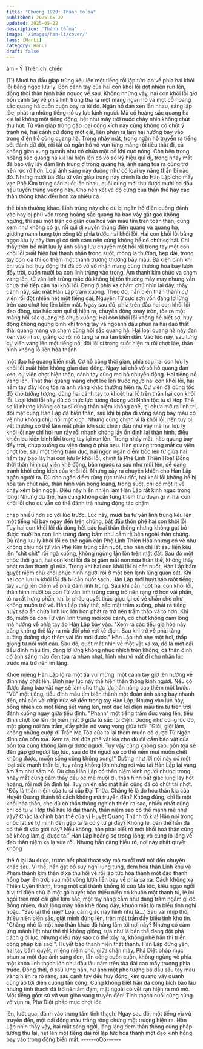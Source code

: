 ```yaml
---
title: "Chương 1920: Thánh tổ ma"
published: 2025-05-22
updated: 2025-05-22
description: 'Thánh tổ ma'
image: '/images/han-li/cover/'
tags: [HanLi]
category: HanLi
draft: false
---
```


âm - Ỷ Thiên chi chiến

(11)
Mười ba đầu giáp trùng kêu lên một tiếng rồi lập tức lao về phía
hai khôi lỗi bằng ngọc lưu ly.
Bốn cánh tay của hai con khôi lỗi đột nhiên run lên, đồng thời thân
hình bắn ngược về sau. Không những vậy, hai con khôi lỗi giơ
bốn cánh tay về phía linh trùng thả ra một mảng ngân hồ và một
cỗ hoàng sắc quang hà cuồn cuộn bay ra từ đó.
Ngân hồ đan xen lẫn nhau, sáng lập lòe, phát ra những tiếng nổ
uy lực kinh người. Mà cổ hoàng sắc quang hà kia lại không một
tiếng động, hệt như mây trôi nước chảy nhìn không chút thu hút.
Tử văn giáp trùng gặp loại công kích này cũng không có chút ý
tránh né, hai cánh cử động một cái, liền phân ra làm hai hướng
bay vào trong điện hồ cùng quang hà. Trong nháy mắt, trong ngân
hồ truyền ra tiếng sét đánh dữ dội, rồi tất cả ngân hồ vỡ vụn từng
mảng rồi tiêu thất đi, cả không gian xung quanh như có chứa một
cỗ khí cực nóng.
Còn bên trong hoàng sắc quang hà kia lại hiện lên có vô số ký
hiệu quỉ dị, trong nháy mắt đã bao vây lấy đám linh trùng ở trong
quang hà, ánh sáng tỏa ra cũng trở nên rực rỡ hơn.
Loại ánh sáng này dường như có loại uy năng thần bí nào đó.
Nhưng mười ba đầu tử văn giáp trùng này chính là do Hàn Lập
cho mấy vạn Phệ Kim trùng cắn nuốt lẫn nhau, cuối cùng mới thu
được mười ba đầu hậu tuyển trùng vương này. Cho nên xét về độ
cứng của thân thể hay các thần thông khác đều hơn xa nhiều cá

thể bình thường khác.
Linh trùng này cho dù bị ngân hồ điên cuồng đánh vào hay bị phù
văn trong hoàng sắc quang hà bao vây gắt gao không ngừng, thì
sau một trận co giãn của hoa văn màu tím trên toàn thân, cũng
xem như không có gì, rồi quỉ dị xuyên thủng điện quang và quang
hà, giương nanh hung tợn xông tới phía trước hai khôi lỗi.
Hai con khôi lỗi bằng ngọc lưu ly này làm gì có tình cảm nên cũng
không hề có chút sợ hãi.
Chỉ thấy trên bề mặt lưu ly ánh sáng lưu chuyển một hồi rồi trong
tay một con khôi lỗi xuất hiện hai thanh nhận trong suốt, mỏng lạ
thường, hẹp dài, trong tay con kia thì có thêm một thanh trường
thương bảy màu. Ba kiện binh khí chỉ vừa hơi huy động thì đã có
vô số nhận mang cùng thương hoa bay lượn đầy trời, cuốn mười
ba con linh trùng vào trong.
Âm thanh kim chúc va chạm vang lên, tử văn linh trùng mặc dù
không bị tổn thương mảy may nhưng vẫn chưa thể tiếp cận hai
khôi lỗi.
Đang ở phía xa chăm chú nhìn lại đây, thấy cảnh này, sắc mặt
Hàn Lập trầm xuống.
Theo đó, hắn biến thân thành cự viên rồi đột nhiên hét một tiếng
dài, Nguyên Từ cực sơn vốn đang lơ lửng trên cao chợt lóe lên
biến mất. Ngay sau đó, phía trên đầu hai con khôi lỗi dao động,
tòa hắc sơn quỉ dị hiện ra, chuyển động xoay tròn, tỏa ra một
mảng hôi sắc quang hà chụp xuống.
Hai con khôi lỗi không hề biết sợ, huy động không ngừng binh khí
trong tay và ngoảnh đầu phun ra hai đạo thất thải quang mang va
chạm cùng hôi sắc quang hà.
Hai loại quang hà này đan xen vào nhau, giằng co rồi nổ tung ra
mà tan biến dần.
Vào lúc này, sau lưng cự viên vang lên một tiếng nổ, đôi lôi sí
trong suốt hiện ra rồi chợt lóe, thân hình khổng lồ liên hóa thánh

một đạo hồ quang biến mất.
Cơ hồ cùng thời gian, phía sau hai con lưu ly khôi lỗi xuất hiện
không gian dao động. Ngay tại chỗ vô số hồ quang đan xen, cự
viên chợt hiện thân, cánh tay cũng mơ hồ chuyển động.
Hai tiếng nổ vang lên.
Thất thải quang mang chợt lóe lên trước ngực hai con khôi lỗi, hai
nắm tay đầy lông tỏa ra ánh vàng khác thường hiện ra. Cự viên
đã dùng tốc độ khó tưởng tượng, dùng hai cánh tay to khoét hai
lỗ trên thân hai con khôi lỗi.
Loại khôi lỗi này dù có thực lực tương đương với Nhân tộc tu sĩ
Hợp Thể sơ kì nhưng không có tu sĩ dùng thần niệm khống chế,
lại chưa mở ra linh trí, đối mặt cùng Hàn Lập đã biến thân, sau khi
bị phá đi vòng sáng bảy màu có vẻ như không chịu nổi một kích.
Nhưng cũng chính vì là khôi lỗi, nên tuy bị vết thương có thể làm
mất phần lớn sức chiến đấu như vậy mà hai lưu ly khôi lỗi này chỉ
hơi run rẩy rồi nhanh chóng lấy ổn định lại thân hình, điều khiển
ba kiện binh khí trong tay lại run lên. Trong nháy mắt, hào quang
bay đầy trời, chụp xuống cự viên đang ở phía sau.
Hàn quang trong mắt cự viên chợt lóe, sau một tiếng trầm đục,
hai ngọn ngân diễm bốc lên từ giữa hai nắm tay bao lấy hai con
lưu ly khôi lỗi, chính là Phệ Linh Thiên Hỏa!
Đồng thời thân hình cự viên khẽ động, bắn ngược ra sau như mũi
tên, dễ dàng tránh khỏi công kích của khôi lỗi.
Nhưng xảy ra chuyện khiến cho Hàn Lập ngẩn người ra. Dù cho
ngân diễm rừng rực thiêu đốt, hai khôi lỗi không hề bị hòa tan
chút nào, thân hình vẫn bóng loáng, trong suốt, chỉ có một ít vế
cháy xém bên ngoài.
Điều này hiển nhiên làm Hàn Lập rất kinh ngạc trong lòng!
Nhưng dù thế, hắn cũng không cần tung thêm thủ đoạn gì vì hai
con khôi lỗi cho dù vẫn có thể đánh trả nhưng động tác chậm

chạp nhiều hơn so với lúc trước. Lúc này, mười ba tử văn linh
trùng kêu lên một tiếng rồi bay ngay đến trên chúng, bắt đầu thôn
phệ hai con khôi lỗi. Tuy hai con khôi lỗi đã dùng hết các loại thần
thông nhưng không gạt bỏ được mười ba con linh trùng đang
bám như cắm rễ bên ngoài thân chúng.
Dù rằng lưu ly khôi lỗi có thể ngăn cản Phệ Linh Thiên Hỏa nhưng
có vẻ như không chịu nổi tử văn Phệ Kim trùng cắn nuốt, cho nên
chỉ lát sau liền kêu lên "chít chít" rồi ngã xuống, không ngừng lắn
lộn trên mặt đất.
Sau đó một chốc thời gian, hai con khôi lỗi đã bị gặm mất non
nửa thân thể, không thấy phát ra âm thanh gì nữa. Trong khi hai
con khôi lỗi bị cắn nuốt, Hàn Lập bấm quyết niệm chú khôi phục
hình người rồi ở một bên lạnh lùng quan sát.
Khi hai con lưu ly khôi lỗi đã bị cắn nuốt sạch, Hàn Lập mới huýt
sáo một tiếng, tay vung lên điểm về phía đám linh trùng.
Sau khi cắn nuốt hai con khôi lỗi, thân hình mười ba con Tử văn
linh trùng càng trở nên rạng rỡ hơn vài phần, tỏ ra rất hưng phấn,
khi bị pháp quyết thúc giục lại có vẻ chần chờ như không muốn
trở về.
Hàn Lập thấy thế, sắc mặt trầm xuống, phát ra tiếng huýt sáo ẩn
chứa linh lực lớn hơn phát ra trở nên trầm thấp và to hơn. Khi đó,
mười ba con Tử văn linh trùng mới xòe cánh, có chút không cam
lòng mà hướng về phía tay áo Hàn Lập bay vào.
"Xem ra các tiểu gia hỏa này cũng không thể lấy ra mà đối phó
với kẻ địch. Sau khi trở về phải tăng cường dưỡng dục thêm vài
lần mới được."
Hàn Lập thở nhẹ một hơi, thấp giọng tự nói một câu.
Sau đó, quét mắt nhìn về một vật xa xa, đó là một cái tiểu đỉnh
màu tím, đang lơ lửng không nhúc nhích trên không, cả thân đỉnh
có ánh sáng màu đen tỏa ra nhàn nhạt, hình như vì mất đi chủ
nhân lúc trước mà trở nên im lặng.

Khóe miệng Hàn Lập lộ ra một tia vui mừng, một cánh tay giơ lên
hướng về đỉnh này phất lên. Đỉnh này lúc nãy thể hiện thần thông
kinh người. Nếu có được dạng bảo vật này sẽ làm cho thực lực
hắn nâng cao thêm một bước.
"Vù" một tiếng, tiểu đỉnh màu tím biến thành một đoàn ánh sáng
bay nhanh đến, chỉ cần vài nhịp nữa sẽ đến trong tay Hàn Lập.
Nhưng vào lúc này, bỗng nhiên có một tiếng sét vang lên, một
đạo lôi điện màu tím từ trên trời đánh xuống ngay giữa tiểu đỉnh.
"Phanh" một tiếng trầm đục vang lên, tiểu đỉnh chợt lóe lên rồi
biến mất ở giữa tử sắc lôi điện. Dường như cùng lúc đó, một
giọng nói âm trầm, đầy phẫn nộ vang vọng giữa trời!
"Giỏi, giỏi lắm, không những cướp đi Trấn Ma Tỏa của ta lại thèm
muốn có được Tử Ngôn đỉnh của bổn tọa. Xem ra, hai đứa phế
vật kia cho dù đã cầm bảo vật của bổn tọa cũng không làm gì
được ngươi. Tuy vậy cũng không sao, bổn tọa sẽ đến gặp gỡ
ngươi lập tức, sau đó thì ngươi sẽ có thể nếm mùi muốn chết
không được, muốn sống cũng không xong!"
Dường như lời nói này có một loại sức mạnh thần bí, tuy rằng
không lớn nhưng rơi vào tai Hàn Lập lại vang ầm ầm như sấm nổ.
Dù cho Hàn Lập có thần niệm kinh người nhưng trong nháy mắt
cũng cảm thấy đầu óc mê muội đi, thân hình bất giác lung lay hốt
hoảng, rồi mới ổn định lại. Tuy nhiên sắc mặt hắn cũng đã có chút
tái nhợt.
"Đây là thần niệm của tu sĩ cấp Đại Thừa. Chẳng lẽ là do hóa thân
kia của Huyết Quang thánh tổ cách không mà truyền đến? Không
đúng, chỉ là một khối hóa thân, cho dù có thần thông nghịch thiên
ra sao, nhiều nhất cũng chỉ có tu vi Hợp thể hậu kì đại thành, thần
niệm sao có thể mạnh mẽ như vậy? Chắc là chính bản thể của vị
Huyết Quang Thánh tổ kia! Hắn nói trong chốc lát sẽ tự mình đến
gặp ta là có ý tứ gì đây? Không lẽ, bản thể hắn đã có thể đi vào
giới này? Nếu không, hắn phải biết rõ một khối hoá thân cũng sẽ
không làm gì được ta."
Hàn Lập hoảng sợ trong lòng, vô cùng lo lắng về đạo thần niệm
xa lạ vừa rồi. Nhưng hắn càng hiểu rõ, nơi này nhất quyết không

thể ở lại lâu được, trước hết phải thoát vây mà ra rồi mới nói đến
chuyện khác sau. Vì thế, hắn gạt bỏ suy nghĩ lung tung, đem hóa
thân Linh khu và Phạm thánh kim thân ở xa thu hồi về rồi lập tức
hóa thành một đạo thanh hồng bay lên trời, sau một vòng lượn
liền bay về phía xa xa.
Cách không xa Thiên Uyên thành, trong một cái thành khổng lồ
của Ma tộc, kiêu ngạo ngồi ở vị trí điện chủ là một gã huyết bào
thiếu niên có khuôn mặt thanh tú, lẻ loi ngồi trên một cái ghế kim
sắc, một tay nâng cằm như đang trầm ngâm gì đó.
Bỗng nhiên, đuôi lông mày hắn khẽ động đậy, khuôn mặt lộ ra
biểu tình nghi hoặc.
"Sao lại thế này? Loại cảm giác này hình như là…"
Sau vài nhịp thở, thiếu niên biến sắc, giật mình đứng lên, trên mặt
trần đầy biểu tình khó tin.
"Chẳng nhẽ là một hóa thân khác đã hàng lâm tới nơi này? Nhưng
có cảm ứng mãnh liệt như thế thì không giống, tựa như là bản thể
đang đột phá cách giới lực. Nhưng điều này sao có thể xảy ra,
không nhẽ hắn thi triển công pháp kia sao!".
Huyết bào thanh niên thất thanh.
Hàn Lập đứng yên, hai tay bấm quyết, miệng niệm chú, giữa chân
mày, Phá Diệt pháp mục phun ra một đạo ánh sáng đen, tấn công
cuồn cuộn, không ngừng về phía một khỏa linh thạch lớn như đầu
lâu nằm trên tòa đài cao mấy trượng phía trước. Đồng thời, ở sau
lưng hắn, hư ảnh một pho tượng ba đầu sáu tay màu vàng hiện
ra rõ ràng, sáu cánh tay đều huy động, kim quang vây quanh
cũng ào tới điên cuồng tấn công.
Cũng không biết hắn đã công kích bao lâu nhưng tinh thạch đã
trở nên ảm đạm, mặt ngoài có vết rạn hiện ra mờ mờ.
Một tiếng gốm sứ vỡ vụn giòn vang truyền đến!
Tinh thạch cuối cùng cũng vỡ vụn ra, Phá Diệt pháp mục chợt lóe

lên, lướt qua, đánh vào trung tâm tinh thạch. Ngay sau đó, một
tiếng vù vù truyền đến, một cái động màu trắng rộng chừng một
trượng hiện ra.
Hàn Lập nhìn thấy vậy, hai mắt sáng ngời, lẳng lặng đem thần
thông cùng pháp tướng thu lại, hét lên một tiếng dài rồi lập tức
hóa thành một đạo kinh hồng bay vào trong động biến mất.
------oOo------
